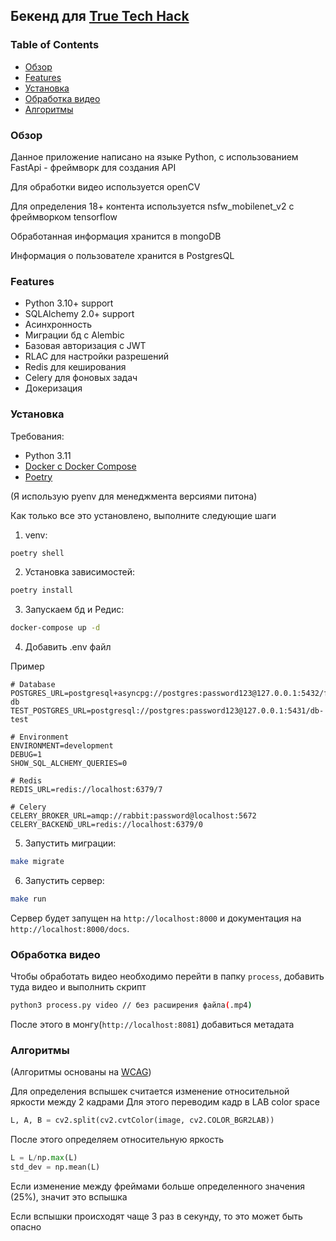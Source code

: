 ## Бекенд для [True Tech Hack](https://codenrock.com/contests/true-tech-hack#/)

### Table of Contents

- [Обзор](#обзор)
- [Features](#features)
- [Установка](#усяановка)
- [Обработка видео](#обработка-видео)
- [Алгоритмы](#алгоритмы)

### Обзор

Данное приложение написано на языке Python, с использованием FastApi - фреймворк для создания API

Для обработки видео используется openCV

Для определения 18+ контента используется nsfw_mobilenet_v2 с фреймворком tensorflow

Обработанная информация хранится в mongoDB 

Информация о пользователе хранится в PostgresQL


### Features

- Python 3.10+ support
- SQLAlchemy 2.0+ support
- Асинхронность
- Миграции бд с Alembic
- Базовая авторизация с JWT
- RLAC для настройки разрешений
- Redis для кеширования
- Celery для фоновых задач
- Докеризация

### Установка

Требования:

- Python 3.11
- [Docker с Docker Compose](https://docs.docker.com/compose/install/)
- [Poetry](https://python-poetry.org/docs/#installation)

(Я использую pyenv для менеджмента версиями питона)

Как только все это установлено, выполните следующие шаги

1. venv:

```bash
poetry shell
```

2. Установка зависимостей:

```bash
poetry install
```

3. Запускаем бд и Редис:

```bash
docker-compose up -d
```

4. Добавить .env файл

Пример
```
# Database
POSTGRES_URL=postgresql+asyncpg://postgres:password123@127.0.0.1:5432/fastapi-db
TEST_POSTGRES_URL=postgresql://postgres:password123@127.0.0.1:5431/db-test

# Environment
ENVIRONMENT=development
DEBUG=1
SHOW_SQL_ALCHEMY_QUERIES=0

# Redis
REDIS_URL=redis://localhost:6379/7

# Celery
CELERY_BROKER_URL=amqp://rabbit:password@localhost:5672
CELERY_BACKEND_URL=redis://localhost:6379/0

```

5. Запустить миграции:

```bash
make migrate
```

6. Запустить сервер:

```bash
make run
```

Сервер будет запущен на `http://localhost:8000` и документация на `http://localhost:8000/docs`.


### Обработка видео

Чтобы обработать видео необходимо перейти в папку `process`, добавить туда видео и выполнить скрипт 
```bash
python3 process.py video // без расширения файла(.mp4)
```

После этого в монгу(`http://localhost:8081`) добавиться метадата

### Алгоритмы

(Алгоритмы основаны на [WCAG](https://www.w3.org/WAI/standards-guidelines/wcag/))

Для определения вспышек считается изменение относительной яркости между 2 кадрами
Для этого переводим кадр в LAB color space 
```python
L, A, B = cv2.split(cv2.cvtColor(image, cv2.COLOR_BGR2LAB))
```
После этого определяем относительную яркость
```python
L = L/np.max(L)
std_dev = np.mean(L)
```
Если изменение между фреймами больше определенного значения (25%), значит это вспышка

Если вспышки происходят чаще 3 раз в секунду, то это может быть опасно

